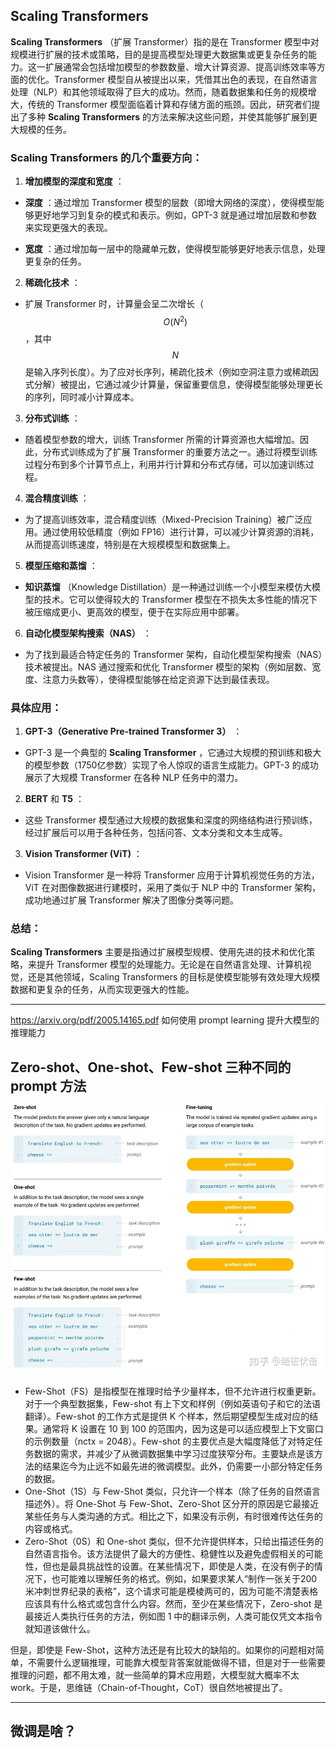 
## **Scaling Transformers** 

**Scaling Transformers** （扩展 Transformer）指的是在 Transformer 模型中对规模进行扩展的技术或策略，目的是提高模型处理更大数据集或更复杂任务的能力。这一扩展通常会包括增加模型的参数数量、增大计算资源、提高训练效率等方面的优化。Transformer 模型自从被提出以来，凭借其出色的表现，在自然语言处理（NLP）和其他领域取得了巨大的成功。然而，随着数据集和任务的规模增大，传统的 Transformer 模型面临着计算和存储方面的瓶颈。因此，研究者们提出了多种 **Scaling Transformers**  的方法来解决这些问题，并使其能够扩展到更大规模的任务。
### Scaling Transformers 的几个重要方向： 
 
1. **增加模型的深度和宽度** ： 
  - **深度** ：通过增加 Transformer 模型的层数（即增大网络的深度），使得模型能够更好地学习到复杂的模式和表示。例如，GPT-3 就是通过增加层数和参数来实现更强大的表现。
 
  - **宽度** ：通过增加每一层中的隐藏单元数，使得模型能够更好地表示信息，处理更复杂的任务。
 
2. **稀疏化技术** ： 
  - 扩展 Transformer 时，计算量会呈二次增长（$$O(N^2)$$，其中 $$N$$ 是输入序列长度）。为了应对长序列，稀疏化技术（例如空洞注意力或稀疏因式分解）被提出，它通过减少计算量，保留重要信息，使得模型能够处理更长的序列，同时减小计算成本。
 
3. **分布式训练** ：
  - 随着模型参数的增大，训练 Transformer 所需的计算资源也大幅增加。因此，分布式训练成为了扩展 Transformer 的重要方法之一。通过将模型训练过程分布到多个计算节点上，利用并行计算和分布式存储，可以加速训练过程。
 
4. **混合精度训练** ：
  - 为了提高训练效率，混合精度训练（Mixed-Precision Training）被广泛应用。通过使用较低精度（例如 FP16）进行计算，可以减少计算资源的消耗，从而提高训练速度，特别是在大规模模型和数据集上。
 
5. **模型压缩和蒸馏** ： 
  - **知识蒸馏** （Knowledge Distillation）是一种通过训练一个小模型来模仿大模型的技术。它可以使得较大的 Transformer 模型在不损失太多性能的情况下被压缩成更小、更高效的模型，便于在实际应用中部署。
 
6. **自动化模型架构搜索（NAS）** ：
  - 为了找到最适合特定任务的 Transformer 架构，自动化模型架构搜索（NAS）技术被提出。NAS 通过搜索和优化 Transformer 模型的架构（例如层数、宽度、注意力头数等），使得模型能够在给定资源下达到最佳表现。

### 具体应用： 
 
1. **GPT-3（Generative Pre-trained Transformer 3）** ： 
  - GPT-3 是一个典型的 **Scaling Transformer** ，它通过大规模的预训练和极大的模型参数（1750亿参数）实现了令人惊叹的语言生成能力。GPT-3 的成功展示了大规模 Transformer 在各种 NLP 任务中的潜力。
 
2. **BERT**  和 **T5** ：
  - 这些 Transformer 模型通过大规模的数据集和深度的网络结构进行预训练，经过扩展后可以用于各种任务，包括问答、文本分类和文本生成等。
 
3. **Vision Transformer (ViT)** ：
  - Vision Transformer 是一种将 Transformer 应用于计算机视觉任务的方法，ViT 在对图像数据进行建模时，采用了类似于 NLP 中的 Transformer 架构，成功地通过扩展 Transformer 解决了图像分类等问题。

### 总结： 
**Scaling Transformers**  主要是指通过扩展模型规模、使用先进的技术和优化策略，来提升 Transformer 模型的处理能力。无论是在自然语言处理、计算机视觉，还是其他领域，Scaling Transformers 的目标是使模型能够有效处理大规模数据和更复杂的任务，从而实现更强大的性能。


---


https://arxiv.org/pdf/2005.14165.pdf
如何使用 prompt learning 提升大模型的推理能力

 ## **Zero-shot、One-shot、Few-shot 三种不同的 prompt 方法**

 ![alt text](1.png)

 * Few-Shot（FS）是指模型在推理时给予少量样本，但不允许进行权重更新。对于一个典型数据集，Few-shot 有上下文和样例（例如英语句子和它的法语翻译）。Few-shot 的工作方式是提供 K 个样本，然后期望模型生成对应的结果。通常将 K 设置在 10 到 100 的范围内，因为这是可以适应模型上下文窗口的示例数量（nctx = 2048）。Few-shot 的主要优点是大幅度降低了对特定任务数据的需求，并减少了从微调数据集中学习过度狭窄分布。主要缺点是该方法的结果迄今为止远不如最先进的微调模型。此外，仍需要一小部分特定任务的数据。
* One-Shot（1S）与 Few-Shot 类似，只允许一个样本（除了任务的自然语言描述外）。将 One-Shot 与 Few-Shot、Zero-Shot 区分开的原因是它最接近某些任务与人类沟通的方式。相比之下，如果没有示例，有时很难传达任务的内容或格式。
* Zero-Shot（0S）和 One-shot 类似，但不允许提供样本，只给出描述任务的自然语言指令。该方法提供了最大的方便性、稳健性以及避免虚假相关的可能性，但也是最具挑战性的设置。在某些情况下，即使是人类，在没有例子的情况下，也可能难以理解任务的格式。例如，如果要求某人“制作一张关于200米冲刺世界纪录的表格”，这个请求可能是模棱两可的，因为可能不清楚表格应该具有什么格式或包含什么内容。然而，至少在某些情况下，Zero-shot 是最接近人类执行任务的方法，例如图 1 中的翻译示例，人类可能仅凭文本指令就知道该做什么。

但是，即使是 Few-Shot，这种方法还是有比较大的缺陷的。如果你的问题相对简单，不需要什么逻辑推理，可能靠大模型背答案就能做得不错，但是对于一些需要推理的问题，都不用太难，就一些简单的算术应用题，大模型就大概率不太 work。于是，思维链（Chain-of-Thought，CoT）很自然地被提出了。

---

## 微调是啥？